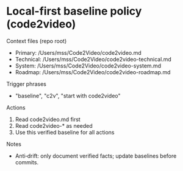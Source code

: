 # Local-first baseline policy (code2video)

Context files (repo root)
- Primary: /Users/mss/Code2Video/code2video.md
- Technical: /Users/mss/Code2Video/code2video-technical.md
- System: /Users/mss/Code2Video/code2video-system.md
- Roadmap: /Users/mss/Code2Video/code2video-roadmap.md

Trigger phrases
- "baseline", "c2v", "start with code2video"

Actions
1) Read code2video.md first
2) Read code2video-* as needed
3) Use this verified baseline for all actions

Notes
- Anti‑drift: only document verified facts; update baselines before commits.
